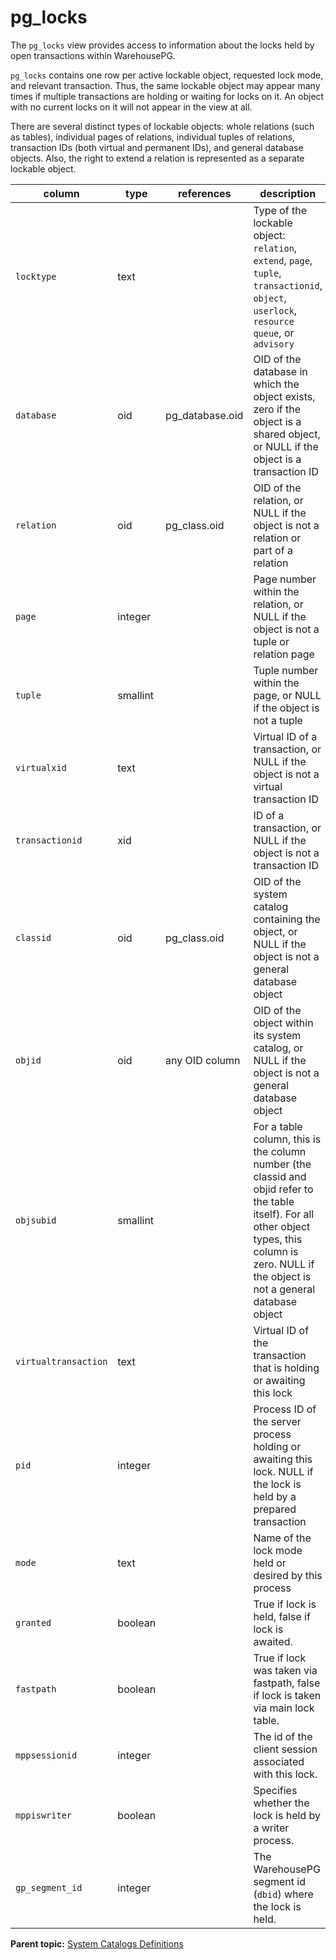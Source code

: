 # pg_locks 

The `pg_locks` view provides access to information about the locks held by open transactions within WarehousePG.

`pg_locks` contains one row per active lockable object, requested lock mode, and relevant transaction. Thus, the same lockable object may appear many times if multiple transactions are holding or waiting for locks on it. An object with no current locks on it will not appear in the view at all.

There are several distinct types of lockable objects: whole relations \(such as tables\), individual pages of relations, individual tuples of relations, transaction IDs \(both virtual and permanent IDs\), and general database objects. Also, the right to extend a relation is represented as a separate lockable object.

|column|type|references|description|
|------|----|----------|-----------|
|`locktype`|text| |Type of the lockable object: `relation`, `extend`, `page`, `tuple`, `transactionid`, `object`, `userlock`, `resource queue`, or `advisory`|
|`database`|oid|pg\_database.oid|OID of the database in which the object exists, zero if the object is a shared object, or NULL if the object is a transaction ID|
|`relation`|oid|pg\_class.oid|OID of the relation, or NULL if the object is not a relation or part of a relation|
|`page`|integer| |Page number within the relation, or NULL if the object is not a tuple or relation page|
|`tuple`|smallint| |Tuple number within the page, or NULL if the object is not a tuple|
|`virtualxid`|text| |Virtual ID of a transaction, or NULL if the object is not a virtual transaction ID|
|`transactionid`|xid| |ID of a transaction, or NULL if the object is not a transaction ID|
|`classid`|oid|pg\_class.oid|OID of the system catalog containing the object, or NULL if the object is not a general database object|
|`objid`|oid|any OID column|OID of the object within its system catalog, or NULL if the object is not a general database object|
|`objsubid`|smallint| |For a table column, this is the column number \(the classid and objid refer to the table itself\). For all other object types, this column is zero. NULL if the object is not a general database object|
|`virtualtransaction`|text| |Virtual ID of the transaction that is holding or awaiting this lock|
|`pid`|integer| |Process ID of the server process holding or awaiting this lock. NULL if the lock is held by a prepared transaction|
|`mode`|text| |Name of the lock mode held or desired by this process|
|`granted`|boolean| |True if lock is held, false if lock is awaited.|
|`fastpath`|boolean| |True if lock was taken via fastpath, false if lock is taken via main lock table.|
|`mppsessionid`|integer| |The id of the client session associated with this lock.|
|`mppiswriter`|boolean| |Specifies whether the lock is held by a writer process.|
|`gp_segment_id`|integer| |The WarehousePG segment id \(`dbid`\) where the lock is held.|

**Parent topic:** [System Catalogs Definitions](../system_catalogs/catalog_ref-html.html)

